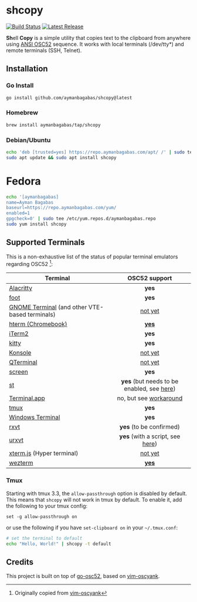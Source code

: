 # shcopy

<p>
    <a href="https://github.com/aymanbagabas/shcopy/actions"><img src="https://github.com/aymanbagabas/shcopy/workflows/build/badge.svg" alt="Build Status"></a>
    <a href="https://github.com/aymanbagabas/go-osc52/releases"><img src="https://img.shields.io/github/release/aymanbagabas/go-osc52.svg" alt="Latest Release"></a>
</p>

**Sh**ell **Copy** is a simple utility that copies text to the clipboard from anywhere using [ANSI OSC52](https://invisible-island.net/xterm/ctlseqs/ctlseqs.html#h3-Operating-System-Commands) sequence. It works with local terminals (/dev/tty*) and remote terminals (SSH, Telnet).

## Installation

### Go Install

```sh
go install github.com/aymanbagabas/shcopy@latest
```

### Homebrew

```sh
brew install aymanbagabas/tap/shcopy
```

### Debian/Ubuntu

```sh
echo 'deb [trusted=yes] https://repo.aymanbagabas.com/apt/ /' | sudo tee /etc/apt/sources.list.d/aymanbagabas.list
sudo apt update && sudo apt install shcopy
```

# Fedora

```sh
echo '[aymanbagabas]
name=Ayman Bagabas
baseurl=https://repo.aymanbagabas.com/yum/
enabled=1
gpgcheck=0' | sudo tee /etc/yum.repos.d/aymanbagabas.repo
sudo yum install shcopy
```

## Supported Terminals

This is a non-exhaustive list of the status of popular terminal emulators regarding OSC52 [^1]:

| Terminal | OSC52 support |
|----------|:-------------:|
| [Alacritty](https://github.com/alacritty/alacritty) | **yes** |
| [foot](https://codeberg.org/dnkl/foot) | **yes** |
| [GNOME Terminal](https://github.com/GNOME/gnome-terminal) (and other VTE-based terminals) | [not yet](https://bugzilla.gnome.org/show_bug.cgi?id=795774) |
| [hterm (Chromebook)](https://chromium.googlesource.com/apps/libapps/+/master/README.md) | [**yes**](https://chromium.googlesource.com/apps/libapps/+/master/nassh/doc/FAQ.md#Is-OSC-52-aka-clipboard-operations_supported) |
| [iTerm2](https://iterm2.com/) | **yes** |
| [kitty](https://github.com/kovidgoyal/kitty) | **yes** |
| [Konsole](https://konsole.kde.org/) | [not yet](https://bugs.kde.org/show_bug.cgi?id=372116) |
| [QTerminal](https://github.com/lxqt/qterminal#readme) | [not yet](https://github.com/lxqt/qterminal/issues/839)
| [screen](https://www.gnu.org/software/screen/) | **yes** |
| [st](https://st.suckless.org/) | **yes** (but needs to be enabled, see [here](https://git.suckless.org/st/commit/a2a704492b9f4d2408d180f7aeeacf4c789a1d67.html)) |
| [Terminal.app](https://en.wikipedia.org/wiki/Terminal_(macOS)) | no, but see [workaround](https://github.com/roy2220/osc52pty) |
| [tmux](https://github.com/tmux/tmux) | **yes** |
| [Windows Terminal](https://github.com/microsoft/terminal) | **yes** |
| [rxvt](http://rxvt.sourceforge.net/) | **yes** (to be confirmed) |
| [urxvt](http://software.schmorp.de/pkg/rxvt-unicode.html) | **yes** (with a script, see [here](https://github.com/ojroques/vim-oscyank/issues/4)) |
| [xterm.js](https://xtermjs.org/) (Hyper terminal) | [not yet](https://github.com/xtermjs/xterm.js/issues/3260) |
| [wezterm](https://github.com/wez/wezterm) | [**yes**](https://wezfurlong.org/wezterm/escape-sequences.html#operating-system-command-sequences) |

[^1]: Originally copied from [vim-oscyank](https://github.com/ojroques/vim-oscyank)

### Tmux

Starting with tmux 3.3, the `allow-passthrough` option is disabled by default. This means that `shcopy` will not work in tmux by default. To enable it, add the following to your tmux config:

```tmux
set -g allow-passthrough on
```

or use the following if you have `set-clipboard on` in your `~/.tmux.conf`:

```sh
# set the terminal to default
echo "Hello, World!" | shcopy -t default
```

## Credits

This project is built on top of [go-osc52](https://github.com/aymanbagabas/go-osc52), based on [vim-oscyank](https://github.com/ojroques/vim-oscyank).